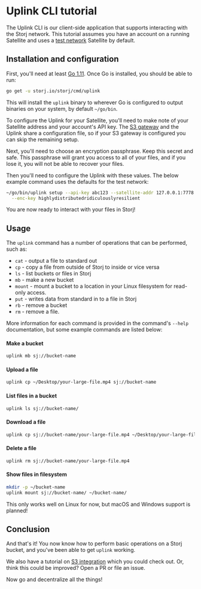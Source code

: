 # Uplink CLI tutorial

The Uplink CLI is our client-side application that supports interacting with
the Storj network. This tutorial assumes you have an account on a running
Satellite and uses a [test network](Test-network) Satellite by default.

## Installation and configuration

First, you'll need at least [Go 1.11](https://www.golang.org/). Once Go is
installed, you should be able to run:

```bash
go get -u storj.io/storj/cmd/uplink
```

This will install the `uplink` binary to wherever Go is configured to
output binaries on your system, by default `~/go/bin`.

To configure the Uplink for your Satellite, you'll need to make note of your
Satellite address and your account's API key. The [S3 gateway](S3-Gateway)
and the Uplink share a configuration file, so if your S3 gateway is configured
you can skip the remaining setup.

Next, you'll need to choose an encryption passphrase. Keep this secret and
safe. This passphrase will grant you access to all of your files, and if you
lose it, you will not be able to recover your files.

Then you'll need to configure the Uplink with these values. The below example
command uses the defaults for the test network:

```bash
~/go/bin/uplink setup --api-key abc123 --satellite-addr 127.0.0.1:7778 \
  --enc-key highlydistributedridiculouslyresilient
```

You are now ready to interact with your files in Storj!

## Usage

The `uplink` command has a number of operations that can be performed, such as:

 * `cat` - output a file to standard out
 * `cp` - copy a file from outside of Storj to inside or vice versa
 * `ls` - list buckets or files in Storj
 * `mb` - make a new bucket
 * `mount` - mount a bucket to a location in your Linux filesystem for read-only access.
 * `put` - writes data from standard in to a file in Storj
 * `rb` - remove a bucket
 * `rm` - remove a file.

More information for each command is provided in the command's `--help`
documentation, but some example commands are listed below:

#### Make a bucket

```bash
uplink mb sj://bucket-name
```

#### Upload a file

```bash
uplink cp ~/Desktop/your-large-file.mp4 sj://bucket-name
```

#### List files in a bucket

```bash
uplink ls sj://bucket-name/
```

#### Download a file

```bash
uplink cp sj://bucket-name/your-large-file.mp4 ~/Desktop/your-large-file.mp4
```

#### Delete a file

```bash
uplink rm sj://bucket-name/your-large-file.mp4
```

#### Show files in filesystem

```bash
mkdir -p ~/bucket-name
uplink mount sj://bucket-name/ ~/bucket-name/
```

This only works well on Linux for now, but macOS and Windows support is planned!

## Conclusion

And that's it! You now know how to perform basic operations on a Storj bucket, and you've been able to get `uplink` working.

We also have a tutorial on [S3 integration](S3-Gateway) which you could check out. Or, think this could be improved? Open a PR or file an issue.

Now go and decentralize all the things!
